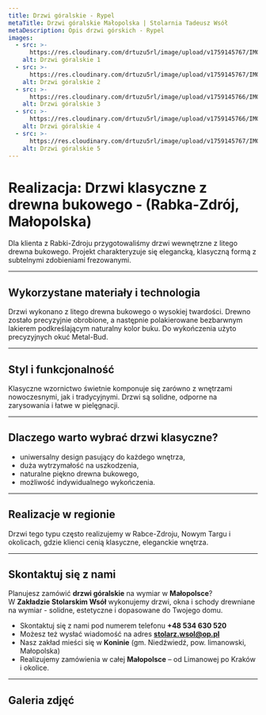 ```yaml
---
title: Drzwi góralskie - Rypel
metaTitle: Drzwi góralskie Małopolska | Stolarnia Tadeusz Wsół
metaDescription: Opis drzwi górskich - Rypel
images:
  - src: >-
      https://res.cloudinary.com/drtuzu5rl/image/upload/v1759145767/IMG-20220121-WA0003_c819oi_ty73ed.webp
    alt: Drzwi góralskie 1
  - src: >-
      https://res.cloudinary.com/drtuzu5rl/image/upload/v1759145767/IMG-20220121-WA0004_bhpgfx_x9pos3.webp
    alt: Drzwi góralskie 2
  - src: >-
      https://res.cloudinary.com/drtuzu5rl/image/upload/v1759145766/IMG-20220121-WA0005_irlvcv_t9zkri.webp
    alt: Drzwi góralskie 3
  - src: >-
      https://res.cloudinary.com/drtuzu5rl/image/upload/v1759145766/IMG-20220121-WA0001_l61yi9_eaigqq.webp
    alt: Drzwi góralskie 4
  - src: >-
      https://res.cloudinary.com/drtuzu5rl/image/upload/v1759145767/IMG-20220121-WA0002_olxjxe_wvaiqg.webp
    alt: Drzwi góralskie 5
---
```


# Realizacja: Drzwi klasyczne z drewna bukowego - (Rabka-Zdrój, Małopolska)

Dla klienta z Rabki-Zdroju przygotowaliśmy drzwi wewnętrzne z litego drewna bukowego. Projekt charakteryzuje się
elegancką, klasyczną formą z subtelnymi zdobieniami frezowanymi.

---

## Wykorzystane materiały i technologia

Drzwi wykonano z litego drewna bukowego o wysokiej twardości. Drewno zostało precyzyjnie obrobione, a następnie
polakierowane bezbarwnym lakierem podkreślającym naturalny kolor buku. Do wykończenia użyto precyzyjnych okuć Metal-Bud.

---

## Styl i funkcjonalność

Klasyczne wzornictwo świetnie komponuje się zarówno z wnętrzami nowoczesnymi, jak i tradycyjnymi. Drzwi są solidne,
odporne na zarysowania i łatwe w pielęgnacji.

---

## Dlaczego warto wybrać drzwi klasyczne?

- uniwersalny design pasujący do każdego wnętrza,
- duża wytrzymałość na uszkodzenia,
- naturalne piękno drewna bukowego,
- możliwość indywidualnego wykończenia.

---

## Realizacje w regionie

Drzwi tego typu często realizujemy w Rabce-Zdroju, Nowym Targu i okolicach, gdzie klienci cenią klasyczne, eleganckie
wnętrza.

---

## Skontaktuj się z nami

Planujesz zamówić **drzwi góralskie** na wymiar w **Małopolsce**?\
W **Zakładzie Stolarskim Wsół** wykonujemy drzwi, okna i schody drewniane na wymiar - solidne, estetyczne i dopasowane do Twojego domu.

- Skontaktuj się z nami pod numerem telefonu **+48 534 630 520**
- Możesz też wysłać wiadomość na adres **stolarz.wsol@op.pl**
- Nasz zakład mieści się w **Koninie** (gm. Niedźwiedź, pow. limanowski, Małopolska)
- Realizujemy zamówienia w całej **Małopolsce** – od Limanowej po Kraków i okolice.

---

## Galeria zdjęć

